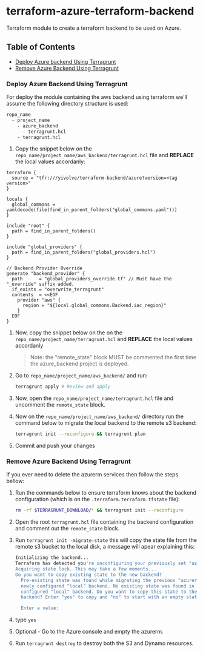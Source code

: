 # terraform-azure-terraform-backend

Terraform module to create a terraform backend to be used on Azure.

## Table of Contents

- [Deploy Azure backend Using Terragrunt](#deploy-azure-backend-using-terragrunt)
- [Remove Azure Backend Using Terragrunt](#remove-azure-backend-using-terragrunt)

### Deploy Azure Backend Using Terragrunt

For deploy the module containing the aws backend using terraform we'll assume the following directory structure is used:

```bash
repo_name
  - project_name
    - azure_backend
      - terragrunt.hcl
    - terragrunt.hcl
```

1. Copy the snippet below on the `repo_name/project_name/aws_backend/terragrunt.hcl` file and **REPLACE** the local values accordanly:

  ```hcl
  terraform {
    source = "tfr:///yivolve/terraform-backend/azure?version=<tag version>"
  }

  locals {
    global_commons = yamldecode(file(find_in_parent_folders("global_commons.yaml")))
  }

  include "root" {
    path = find_in_parent_folders()
  }

  include "global_providers" {
    path = find_in_parent_folders("global_providers.hcl")
  }

  // Backend Provider Override
  generate "backend_provider" {
    path      = "global_providers_override.tf" // Must have the "_override" suffix added.
    if_exists = "overwrite_terragrunt"
    contents  = <<EOF
      provider "aws" {
        region = "${local.global_commons.Backend.iac_region}"
      }
    EOF
  }
  ```

1. Now, copy the snippet below on the on the `repo_name/project_name/terragrunt.hcl` and **REPLACE** the local values accordanly
    > Note: the "remote_state" block MUST be commented the first time the azure_backend project is deployed.

1. Go to `repo_name/project_name/aws_backend/` and run:

    ```bash
    terragrunt apply # Review and apply
    ```

1. Now, open the `repo_name/project_name/terragrunt.hcl` file and uncomment the `remote_state` block.

1. Now on the `repo_name/project_name/aws_backend/` directory run the command below to migrate the local backend to the remote s3 backend:

    ```bash
    terragrunt init --reconfigure && terragrunt plan
    ```

1. Commit and push your changes

### Remove Azure Backend Using Terragrunt

If you ever need to delete the azurerm services then follow the steps bellow:

1. Run the commands below to ensure terraform knows about the backend configuration (which is on the `.terraform.terraform.tfstate` file):

    ```bash
    rm -rf $TERRAGRUNT_DOWNLOAD/* && terragrunt init --reconfigure
    ```

1. Open the root `terragrunt.hcl` file containing the backend configuration and comment out the `remote_state` block.
1. Run `terragrunt init -migrate-state` this will copy the state file from the remote s3 bucket to the local disk, a message will apear explaining this:

    ```bash
    Initializing the backend...
    Terraform has detected you're unconfiguring your previously set "azurerm" backend.
    Acquiring state lock. This may take a few moments...
    Do you want to copy existing state to the new backend?
      Pre-existing state was found while migrating the previous "azurerm" backend to the
      newly configured "local" backend. No existing state was found in the newly
      configured "local" backend. Do you want to copy this state to the new "local"
      backend? Enter "yes" to copy and "no" to start with an empty state.

      Enter a value:
    ```

1. type `yes`
1. Optional - Go to the Azure console and empty the azurerm.
1. Run `terragrunt destroy` to destroy both the S3 and Dynamo resources.
